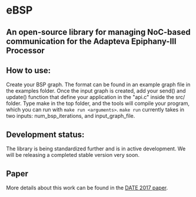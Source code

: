 # eBSP
## An open-source library for managing NoC-based communication for the Adapteva Epiphany-III Processor

## How to use:
Create your BSP graph. The format can be found in an example graph file in the examples folder. Once the input graph is created, add your send() and update() function that define your application in the "api.c" inside the src/ folder. Type make in the top folder, and the tools will compile your program, which you can run with `make run <arguments>`. `make run` currently takes in two inputs: num_bsp_iterations, and input_graph_file.

## Development status:
The library is being standardized further and is in active development. We will be releasing a completed stable version very soon.

## Paper
More details about this work can be found in the [DATE 2017 paper](https://sidmontu.github.io/pubs_pdfs/ebsp_date2017.pdf).